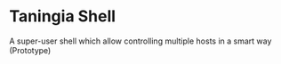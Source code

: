 Taningia Shell
==============
A super-user shell which allow controlling multiple hosts in a smart way (Prototype)